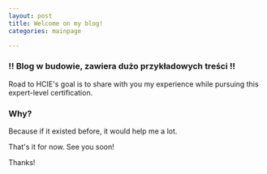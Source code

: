 ```yaml
---
layout: post
title: Welcome on my blog!
categories: mainpage

---
```


### !! Blog w budowie, zawiera dużo przykładowych treści !!

Road to HCIE's goal is to share with you my experience while pursuing this expert-level certification.

### Why?

Because if it existed before, it would help me a lot.

That's it for now. See you soon!

Thanks!
